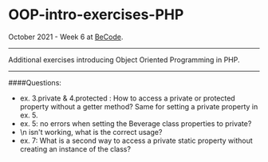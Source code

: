 # OOP-intro-exercises-PHP

October 2021 - Week 6 at [BeCode](https://github.com/becodeorg/ANT-Lamarr-5.34).
***
Additional exercises introducing Object Oriented Programming in PHP.

***

####Questions:
* ex. 3.private & 4.protected : How to access a private or protected property without a getter method?
    Same for setting a private property in ex. 5.
* ex. 5: no errors when setting the Beverage class properties to private?
* \n isn't working, what is the correct usage?
* ex. 7: What is a second way to access a private static property without creating an instance of the class?